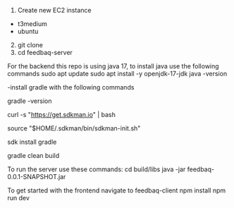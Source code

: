 1. Create new EC2 instance 
- t3medium
- ubuntu
2. git clone
3. cd feedbaq-server


For the backend this repo is using java 17, to install java use the following commands
sudo apt update
sudo apt install -y openjdk-17-jdk
java -version


-install gradle with the following commands

gradle -version

curl -s "https://get.sdkman.io" | bash

source "$HOME/.sdkman/bin/sdkman-init.sh"

sdk install gradle

gradle clean build

To run the server use these commands:
cd build/libs
java -jar feedbaq-0.0.1-SNAPSHOT.jar


To get started with the frontend
navigate to feedbaq-client
npm install
npm run dev